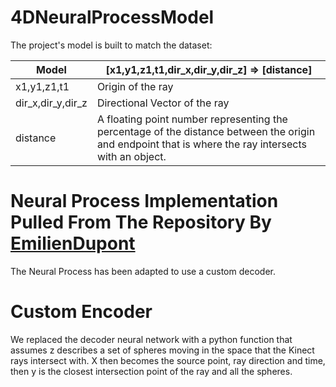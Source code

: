 # 4DNeuralProcessModel
The project's model is built to match the dataset: <br>


| Model | [x1,y1,z1,t1,dir_x,dir_y,dir_z] => [distance] | 
| --------------- | ----------- |
| x1,y1,z1,t1 | Origin of the ray  |
| dir_x,dir_y,dir_z | Directional Vector of the ray |
| distance    | A floating point number representing the percentage of the distance between the origin and endpoint that is where the ray intersects with an object. |



# Neural Process Implementation Pulled From The Repository By [EmilienDupont](https://github.com/EmilienDupont/neural-processes)
The Neural Process has been adapted to use a custom decoder.

# Custom Encoder
We replaced the decoder neural network with a python function that assumes z describes a set of spheres moving in the space that the Kinect rays intersect with. X then becomes the source point, ray direction and time, then y is the closest intersection point of the ray and all the spheres.


